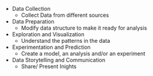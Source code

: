 - Data Collection
	- Collect Data from different sources
- Data Preparation
	- Modify data structure to make it ready for analysis
- Exploration and Visualization
	- Understand the patterns in the data
- Experimentation and Prediction 
	- Create a model, an analysis and/or an experiment
- Data Storytelling and Communication
	- Share/ Present Inights
